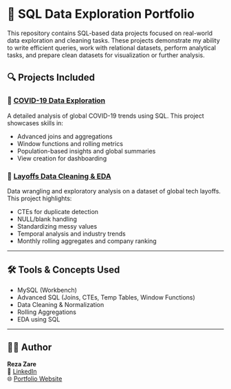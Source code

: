 # 🧠 SQL Data Exploration Portfolio

This repository contains SQL-based data projects focused on real-world data exploration and cleaning tasks. These projects demonstrate my ability to write efficient queries, work with relational datasets, perform analytical tasks, and prepare clean datasets for visualization or further analysis.

## 🔍 Projects Included

### 📌 [COVID-19 Data Exploration](./covid19_data_exploration/)
A detailed analysis of global COVID-19 trends using SQL. This project showcases skills in:
- Advanced joins and aggregations
- Window functions and rolling metrics
- Population-based insights and global summaries
- View creation for dashboarding

### 🧹 [Layoffs Data Cleaning & EDA](./layoffs_data_cleaning/)
Data wrangling and exploratory analysis on a dataset of global tech layoffs. This project highlights:
- CTEs for duplicate detection
- NULL/blank handling
- Standardizing messy values
- Temporal analysis and industry trends
- Monthly rolling aggregates and company ranking

---

## 🛠️ Tools & Concepts Used

- MySQL (Workbench)
- Advanced SQL (Joins, CTEs, Temp Tables, Window Functions)
- Data Cleaning & Normalization
- Rolling Aggregations
- EDA using SQL

---

## 👨‍💻 Author

**Reza Zare**  
🔗 [LinkedIn](https://www.linkedin.com/in/arezazare/)  
🌐 [Portfolio Website](https://arezazare.github.io)
